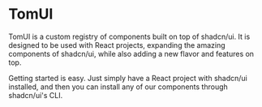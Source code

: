 # TomUI

TomUI is a custom registry of components built on top of shadcn/ui. It is designed to be used with React projects, expanding the amazing components of shadcn/ui, while also adding a new flavor and features on top.

Getting started is easy. Just simply have a React project with shadcn/ui installed, and then you can install any of our components through shadcn/ui's CLI.
